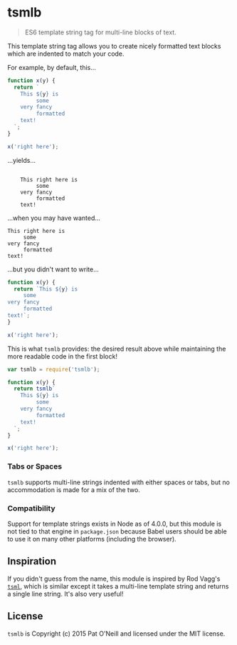 # tsmlb

> ES6 template string tag for multi-line blocks of text.

This template string tag allows you to create nicely formatted text blocks which are indented to match your code.

For example, by default, this...

```js
function x(y) {
  return `
    This ${y} is 
         some
    very fancy
         formatted
    text!
  `;
}

x('right here');
```

...yields...

```

    This right here is 
         some
    very fancy
         formatted
    text!

```

...when you may have wanted...

```
This right here is 
     some
very fancy
     formatted
text!
```

...but you didn't want to write...

```js
function x(y) {
  return `This ${y} is 
     some
very fancy
     formatted
text!`;
}

x('right here');
```

This is what `tsmlb` provides: the desired result above while maintaining the more readable code in the first block!

```js
var tsmlb = require('tsmlb');

function x(y) {
  return tsmlb`
    This ${y} is 
         some
    very fancy
         formatted
    text!
  `;
}

x('right here');
```

### Tabs or Spaces

`tsmlb` supports multi-line strings indented with either spaces or tabs, but no accommodation is made for a mix of the two.

### Compatibility

Support for template strings exists in Node as of 4.0.0, but this module is not tied to that engine in `package.json` because Babel users should be able to use it on many other platforms (including the browser).

## Inspiration

If you didn't guess from the name, this module is inspired by Rod Vagg's [`tsml`](https://github.com/rvagg/tsml), which is similar except it takes a multi-line template string and returns a single line string. It's also very useful!

## License

`tsmlb` is Copyright (c) 2015 Pat O'Neill and licensed under the MIT license.
